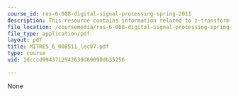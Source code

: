 ```yaml
---
course_id: res-6-008-digital-signal-processing-spring-2011
description: This resource contains information related to z-transform properties.
file_location: /coursemedia/res-6-008-digital-signal-processing-spring-2011/1dcccd9943712942639d89090db35256_MITRES_6_008S11_lec07.pdf
file_type: application/pdf
layout: pdf
title: MITRES_6_008S11_lec07.pdf
type: course
uid: 1dcccd9943712942639d89090db35256

---
```

None